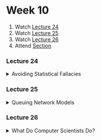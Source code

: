# Week 10

1.  Watch [Lecture 24](#lecture24)
2.  Watch [Lecture 25](#lecture25)
3.  Watch [Lecture 26](#lecture26)
4.  Attend [Section](https://www.youtube.com/embed/7BpomdjZ_Os)

### Lecture 24
<details>
  <summary id="lecture24">Avoiding Statistical Fallacies</summary>

<div>
    <br>
    <iframe width="885" height="498" src="https://www.youtube.com/embed/K1w2o5i0NGQ?rel=0" frameborder="0" allow="accelerometer; autoplay; encrypted-media; gyroscope; picture-in-picture" allowfullscreen></iframe>

    <ul>
        <li><a href="https://www.dropbox.com/s/dl/2omaxmjpk11trbt/lecture07.zip?dl=0">Source Code</a></li>
        <li><a href="https://archive.org/download/MIT6.00SCS11/MIT6_00SCS11_lec07_300k.mp4">Video</a></li>
    </ul>
</div>
  
</details>  

### Lecture 25
<details>
  <summary id="lecture25">Queuing Network Models</summary>

<div>
    <br>
    <iframe width="664" height="498" src="https://www.youtube.com/embed/aqd0sR5rygk?rel=0" frameborder="0" allow="accelerometer; autoplay; encrypted-media; gyroscope; picture-in-picture" allowfullscreen></iframe>
</div>

</details>

### Lecture 26
<details>
  <summary id="lecture26">What Do Computer Scientists Do?</summary>

<div>
    <br>
    <iframe width="664" height="498" src="https://www.youtube.com/embed/A2WFReES8CY?rel=0" frameborder="0" allow="accelerometer; autoplay; encrypted-media; gyroscope; picture-in-picture" allowfullscreen></iframe>
</div>

</details>



